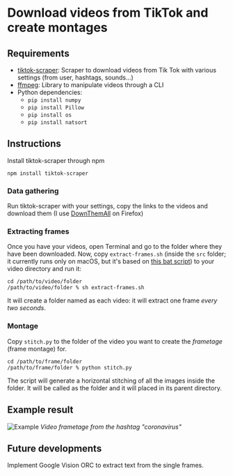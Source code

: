 # Download videos from TikTok and create montages
## Requirements
- [tiktok-scraper](https://www.npmjs.com/package/tiktok-scraper): Scraper to download videos from Tik Tok with various settings (from user, hashtags, sounds...)
- [ffmpeg](https://www.ffmpeg.org/download.html): Library to manipulate videos through a CLI
- Python dependencies:
  - `pip install numpy`
  - `pip install Pillow`
  - `pip install os`
  - `pip install natsort`

## Instructions
Install tiktok-scraper through npm

```
npm install tiktok-scraper
```

### Data gathering
Run tiktok-scraper with your settings, copy the links to the videos and download them (I use [DownThemAll](https://www.downthemall.net/) on Firefox)

### Extracting frames

Once you have your videos, open Terminal and go to the folder where they have been downloaded. Now, copy `extract-frames.sh` (inside the `src` folder; it currently runs only on macOS, but it's based on [this bat script](https://superuser.com/questions/1346297/extracting-frames-from-all-videos-in-a-directory-using-ffmpeg)) to your video directory and run it:

```
cd /path/to/video/folder
/path/to/video/folder % sh extract-frames.sh
```

It will create a folder named as each video: it will extract one frame *every two seconds*.

### Montage
Copy `stitch.py` to the folder of the video you want to create the *frametage* (frame montage) for.

```
cd /path/to/frame/folder
/path/to/frame/folder % python stitch.py
```
The script will generate a horizontal stitching of all the images inside the folder. It will be called as the folder and it will placed in its parent directory.

## Example result
![Example](images/example.png)
*Video frametage from the hashtag "coronavirus"*

## Future developments
Implement Google Vision ORC to extract text from the single frames.
